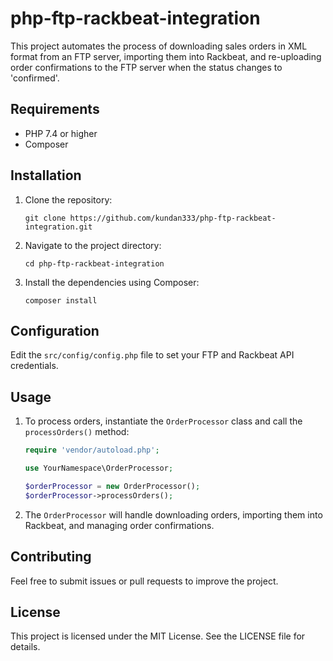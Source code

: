 # php-ftp-rackbeat-integration

This project automates the process of downloading sales orders in XML format from an FTP server, importing them into Rackbeat, and re-uploading order confirmations to the FTP server when the status changes to 'confirmed'.

## Requirements

- PHP 7.4 or higher
- Composer

## Installation

1. Clone the repository:
   ```
   git clone https://github.com/kundan333/php-ftp-rackbeat-integration.git
   ```

2. Navigate to the project directory:
   ```
   cd php-ftp-rackbeat-integration
   ```

3. Install the dependencies using Composer:
   ```
   composer install
   ```

## Configuration

Edit the `src/config/config.php` file to set your FTP and Rackbeat API credentials.

## Usage

1. To process orders, instantiate the `OrderProcessor` class and call the `processOrders()` method:
   ```php
   require 'vendor/autoload.php';

   use YourNamespace\OrderProcessor;

   $orderProcessor = new OrderProcessor();
   $orderProcessor->processOrders();
   ```

2. The `OrderProcessor` will handle downloading orders, importing them into Rackbeat, and managing order confirmations.

## Contributing

Feel free to submit issues or pull requests to improve the project.

## License

This project is licensed under the MIT License. See the LICENSE file for details.